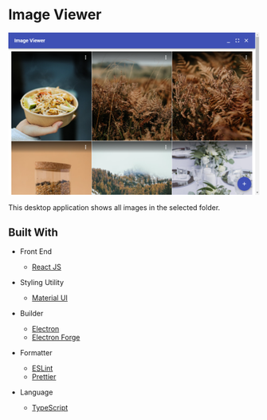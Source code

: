 # Image Viewer

![screenshot](https://github.com/hummingengineer/image-viewer-electron/blob/master/screenshot.PNG)

This desktop application shows all images in the selected folder.

## Built With

- Front End

  - [React JS](https://reactjs.org/)

- Styling Utility

  - [Material UI](https://material-ui.com/)

- Builder

  - [Electron](https://www.electronjs.org/)
  - [Electron Forge](https://www.electronforge.io/)

- Formatter

  - [ESLint](https://eslint.org/)
  - [Prettier](https://prettier.io/)

- Language

  - [TypeScript](https://www.typescriptlang.org/)
